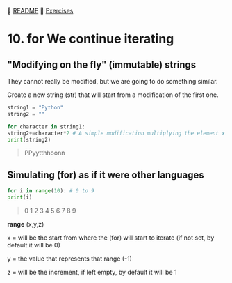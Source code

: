 :page_with_curl: [README](../README.md) :pencil: [Exercises](/tests/indicetests.md)

# 10. for We continue iterating
## "Modifying on the fly" (immutable) strings

They cannot really be modified, but we are going to do something similar.

Create a new string (str) that will start from a modification of the first one.

````python
string1 = "Python"
string2 = ""

for character in string1:
string2+=character*2 # A simple modification multiplying the element x 2
print(string2)

````
> PPyytthhoonn

## Simulating (for) as if it were other languages

````python
for i in range(10): # 0 to 9
print(i)
````

>0
>1
>2
>3
>4
>5
>6
>7
>8
>9

**range** (x,y,z)

x = will be the start from where the (for) will start to iterate (if not set, by default it will be 0)

y = the value that represents that range (-1)

z = will be the increment, if left empty, by default it will be 1
